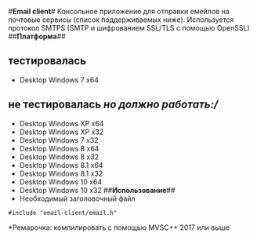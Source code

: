 #**Email client**#
Консольное приложение для отправки емейлов на почтовые сервисы (список поддерживаемых ниже). Используется протокол SMTPS (SMTP и шифрованием SSL/TLS с помощью OpenSSL)
##**Платформа**##
## тестировалась ##
- Desktop Windows 7 x64
## не тестировалась *но должно работать:/* ##
- Desktop Windows XP x64
- Desktop Windows XP x32
- Desktop Windows 7 x32
- Desktop Windows 8 x64
- Desktop Windows 8 x32
- Desktop Windows 8.1 x64
- Desktop Windows 8.1 x32
- Desktop Windows 10 x64
- Desktop Windows 10 x32
##**Использование**##
- Необходимый заголовочный файл
```
#include "email-client/email.h"
```

*Ремарочка: компилировать с помощью MVSC++ 2017 или выше

